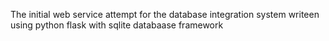 The initial web service attempt for the database integration system writeen using python flask with sqlite databaase framework
